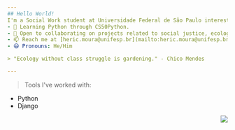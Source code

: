 ```yaml
---
## Hello World! 
I'm a Social Work student at Universidade Federal de São Paulo interested in Ecology, Marxism, and Python programming.
- 🌱 Learning Python through CS50Python.
- 👯 Open to collaborating on projects related to social justice, ecological revolution, or Python-based initiatives.
- 📫 Reach me at [heric.moura@unifesp.br](mailto:heric.moura@unifesp.br).
- 😄 Pronouns: He/Him

> "Ecology without class struggle is gardening." - Chico Mendes

---
```


> Tools I've worked with: 
- Python
- Django
<img src="https://github-readme-stats.vercel.app/api/top-langs/?username=Dodekafonos&langs_count=12&layout=compact&theme=gruvbox" align="right">
